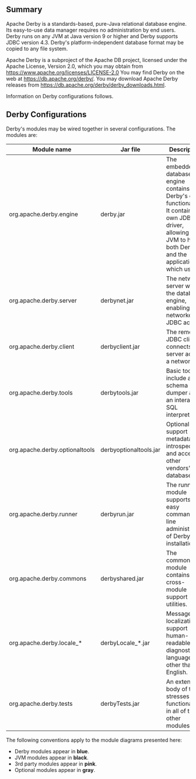 ## Summary

Apache Derby is a standards-based, pure-Java relational database engine. Its easy-to-use data manager requires no administration by end users. Derby runs on any JVM at Java version 9 or higher and Derby supports JDBC version 4.3. Derby's platform-independent database format may be copied to any file system.

Apache Derby is a subproject of the Apache DB project, licensed under the Apache License, Version 2.0, which you may obtain from https://www.apache.org/licenses/LICENSE-2.0 You may find Derby on the web at https://db.apache.org/derby/. You may download Apache Derby releases from https://db.apache.org/derby/derby_downloads.html.

Information on Derby configurations follows.

## Derby Configurations

Derby's modules may be wired together in several configurations. The modules are:

| Module name                    | Jar file               | Description                                                  |
| ------------------------------ | ---------------------- | ------------------------------------------------------------ |
| org.apache.derby.engine        | derby.jar              | The embedded database engine contains Derby's core functionality. It contains its own JDBC driver, allowing one JVM to host both Derby and the applications which use it. |
| org.apache.derby.server        | derbynet.jar           | The network server wraps the database engine, enabling networked JDBC access. |
| org.apache.derby.client        | derbyclient.jar        | The remote JDBC client connects to a server across a network. |
| org.apache.derby.tools         | derbytools.jar         | Basic tools include a schema dumper and an interactive SQL interpreter. |
| org.apache.derby.optionaltools | derbyoptionaltools.jar | Optional tools support metadata introspection and access to other vendors' databases. |
| org.apache.derby.runner        | derbyrun.jar           | The runner module supports easy command-line administration of Derby installations. |
| org.apache.derby.commons       | derbyshared.jar        | The commons module contains cross-module support utilities.  |
| org.apache.derby.locale_*      | derbyLocale_*.jar      | Message localizations support human-readable diagnostics in languages other than English. |
| org.apache.derby.tests         | derbyTests.jar         | An extensive body of tests stresses functionality in all of the other modules. |

The following conventions apply to the module diagrams presented here:

- Derby modules appear in **blue**.
- JVM modules appear in **black**.
- 3rd party modules appear in **pink**.
- Optional modules appear in **gray**.